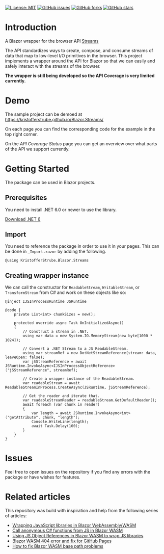 [![License: MIT](https://img.shields.io/badge/License-MIT-yellow.svg)](/LICENSE.md)
[![GitHub issues](https://img.shields.io/github/issues/KristofferStrube/Blazor.Streams)](https://github.com/KristofferStrube/Blazor.Streams/issues)
[![GitHub forks](https://img.shields.io/github/forks/KristofferStrube/Blazor.Streams)](https://github.com/KristofferStrube/Blazor.Streams/network/members)
[![GitHub stars](https://img.shields.io/github/stars/KristofferStrube/Blazor.Streams)](https://github.com/KristofferStrube/Blazor.Streams/stargazers)

<!--[![NuGet Downloads (official NuGet)](https://img.shields.io/nuget/dt/KristofferStrube.Blazor.Streams?label=NuGet%20Downloads)](https://www.nuget.org/packages/KristofferStrube.Blazor.Streams/)  -->

# Introduction
A Blazor wrapper for the browser API [Streams](https://streams.spec.whatwg.org/)

The API standardizes ways to create, compose, and consume streams of data that map to low-level I/O primitives in the browser. This project implements a wrapper around the API for Blazor so that we can easily and safely interact with the streams of the browser.

**The wrapper is still being developed so the API Coverage is very limited currently.**

# Demo
The sample project can be demoed at https://kristofferstrube.github.io/Blazor.Streams/

On each page you can find the corresponding code for the example in the top right corner.

On the *API Coverage Status* page you can get an overview over what parts of the API we support currently.

# Getting Started
The package can be used in Blazor projects.
## Prerequisites
You need to install .NET 6.0 or newer to use the library.

[Download .NET 6](https://dotnet.microsoft.com/download/dotnet/6.0)

<!--## Installation
You can install the package via Nuget with the Package Manager in your IDE or alternatively using the command line:
```bash
dotnet add package KristofferStrube.Blazor.Streams
```-->

## Import
You need to reference the package in order to use it in your pages. This can be done in `_Import.razor` by adding the following.
```razor
@using KristofferStrube.Blazor.Streams
```
## Creating wrapper instance
We can call the constructor for `ReadableStream`, `WritableStream`, or `TransformStream` from C# and work on these objects like so:
```razor
@inject IJSInProcessRuntime JSRuntime

@code {
    private List<int> chunkSizes = new();

    protected override async Task OnInitializedAsync()
    {
        // Construct a stream in .NET.
        using var data = new System.IO.MemoryStream(new byte[1000 * 1024]);
        
        // Convert a .NET Stream to a JS ReadableStream.
        using var streamRef = new DotNetStreamReference(stream: data, leaveOpen: false);
        var jSStreamReference = await JSRuntime.InvokeAsync<IJSInProcessObjectReference>("jSStreamReference", streamRef);
        
        // Create a wrapper instance of the ReadableStream.
        var readableStream = await ReadableStreamInProcess.CreateAsync(JSRuntime, jSStreamReference);

        // Get the reader and iterate that.
        var readableStreamReader = readableStream.GetDefaultReader();
        await foreach (var chunk in reader)
        {
            var length = await JSRuntime.InvokeAsync<int>("getAttribute", chunk, "length");
            Console.WriteLine(length);
            await Task.Delay(100);
        }
    }
}
```

# Issues
Feel free to open issues on the repository if you find any errors with the package or have wishes for features.

# Related articles
This repository was build with inspiration and help from the following series of articles:

- [Wrapping JavaScript libraries in Blazor WebAssembly/WASM](https://blog.elmah.io/wrapping-javascript-libraries-in-blazor-webassembly-wasm/)
- [Call anonymous C# functions from JS in Blazor WASM](https://blog.elmah.io/call-anonymous-c-functions-from-js-in-blazor-wasm/)
- [Using JS Object References in Blazor WASM to wrap JS libraries](https://blog.elmah.io/using-js-object-references-in-blazor-wasm-to-wrap-js-libraries/)
- [Blazor WASM 404 error and fix for GitHub Pages](https://blog.elmah.io/blazor-wasm-404-error-and-fix-for-github-pages/)
- [How to fix Blazor WASM base path problems](https://blog.elmah.io/how-to-fix-blazor-wasm-base-path-problems/)
